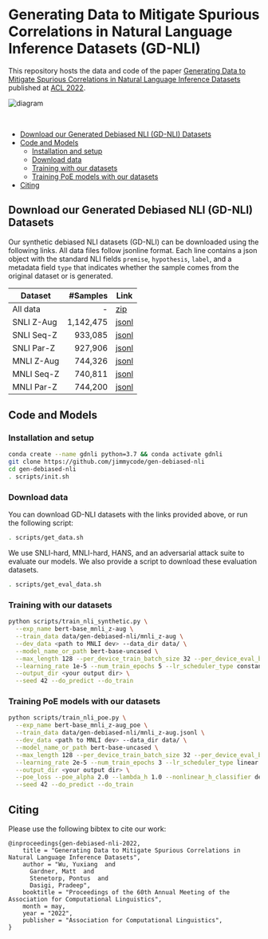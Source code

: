 # Generating Data to Mitigate Spurious Correlations in Natural Language Inference Datasets (GD-NLI)

This repository hosts the data and code of the
paper [Generating Data to Mitigate Spurious Correlations in Natural Language Inference Datasets](https://arxiv.org/abs/2203.12942)
published at [ACL 2022](https://www.2022.aclweb.org/).

![diagram](https://i.imgur.com/evRIqlo.png)

<br>

* [Download our Generated Debiased NLI (GD-NLI) Datasets](#download-our-generated-debiased-nli-gd-nli-datasets)
* [Code and Models](#code-and-models)
    * [Installation and setup](#installation-and-setup)
    * [Download data](#download-data)
    * [Training with our datasets](#training-with-our-datasets)
    * [Training PoE models with our datasets](#training-poe-models-with-our-datasets)
* [Citing](#citing)

## Download our Generated Debiased NLI (GD-NLI) Datasets

Our synthetic debiased NLI datasets (GD-NLI) can be downloaded using the following links. All data files follow jsonline
format. Each line contains a json object with the standard NLI fields `premise`, `hypothesis`, `label`, and a metadata
field `type` that indicates whether the sample comes from the original dataset or is generated.

| Dataset    |      #Samples | Link                                                                                                      |
| ---------- | ---------:| --------|
| All data   |         - | [zip](https://storage.googleapis.com/allennlp-public-data/gen-debiased-nli/gen-debiased-nli-datasets.zip) |
| SNLI Z-Aug | 1,142,475 | [jsonl](https://storage.googleapis.com/allennlp-public-data/gen-debiased-nli/snli_z-aug.jsonl)|
| SNLI Seq-Z |   933,085 | [jsonl](https://storage.googleapis.com/allennlp-public-data/gen-debiased-nli/snli_seq-z.jsonl)|
| SNLI Par-Z |   927,906 | [jsonl](https://storage.googleapis.com/allennlp-public-data/gen-debiased-nli/snli_par-z.jsonl)|
| MNLI Z-Aug |   744,326 | [jsonl](https://storage.googleapis.com/allennlp-public-data/gen-debiased-nli/mnli_z-aug.jsonl)|
| MNLI Seq-Z |   740,811 | [jsonl](https://storage.googleapis.com/allennlp-public-data/gen-debiased-nli/mnli_seq-z.jsonl)|
| MNLI Par-Z |   744,200 | [jsonl](https://storage.googleapis.com/allennlp-public-data/gen-debiased-nli/mnli_par-z.jsonl)|

## Code and Models

### Installation and setup

```bash
conda create --name gdnli python=3.7 && conda activate gdnli
git clone https://github.com/jimmycode/gen-debiased-nli
cd gen-debiased-nli
. scripts/init.sh
```

### Download data

You can download GD-NLI datasets with the links provided above, or run the following script:

```bash
. scripts/get_data.sh
```

We use SNLI-hard, MNLI-hard, HANS, and an adversarial attack suite to evaluate our models. We also provide a script to
download these evaluation datasets.

```bash
. scripts/get_eval_data.sh
```

### Training with our datasets

```bash
python scripts/train_nli_synthetic.py \
  --exp_name bert-base_mnli_z-aug \
  --train_data data/gen-debiased-nli/mnli_z-aug \
  --dev_data <path to MNLI dev> --data_dir data/ \
  --model_name_or_path bert-base-uncased \
  --max_length 128 --per_device_train_batch_size 32 --per_device_eval_batch_size 16 \
  --learning_rate 1e-5 --num_train_epochs 5 --lr_scheduler_type constant_with_warmup --num_warmup_steps 2000 \
  --output_dir <your output dir> \
  --seed 42 --do_predict --do_train
```

### Training PoE models with our datasets

```bash
python scripts/train_nli_poe.py \
  --exp_name bert-base_mnli_z-aug_poe \
  --train_data data/gen-debiased-nli/mnli_z-aug.jsonl \
  --dev_data <path to MNLI dev> --data_dir data/ \
  --model_name_or_path bert-base-uncased \
  --max_length 128 --per_device_train_batch_size 32 --per_device_eval_batch_size 16 \
  --learning_rate 2e-5 --num_train_epochs 3 --lr_scheduler_type linear --num_warmup_steps 1000 \
  --output_dir <your output dir> \
  --poe_loss --poe_alpha 2.0 --lambda_h 1.0 --nonlinear_h_classifier deep \
  --seed 42 --do_predict --do_train
```

## Citing

Please use the following bibtex to cite our work:

```
@inproceedings{gen-debiased-nli-2022,
    title = "Generating Data to Mitigate Spurious Correlations in Natural Language Inference Datasets",
    author = "Wu, Yuxiang  and
      Gardner, Matt  and
      Stenetorp, Pontus  and
      Dasigi, Pradeep",
    booktitle = "Proceedings of the 60th Annual Meeting of the Association for Computational Linguistics",
    month = may,
    year = "2022",
    publisher = "Association for Computational Linguistics",
}
```

